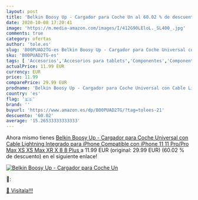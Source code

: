 ```yaml
---
layout: post
title: 'Belkin Boosy Up - Cargador para Coche Un al 60.02 % de descuento'
date: 2020-10-08 17:20:41
image: 'https://m.media-amazon.com/images/I/412G90LEloL._SL400_.jpg'
comments: true
category: ofertas
author: 'tole.es'
slug: 'B00PUAD2TG-es Belkin Boosy Up - Cargador para Coche Universal con Cable...'
sku: 'B00PUAD2TG-es'
tags: [ 'Accesorios','Accesorios para tablets','Componentes','Componentes y piezas para portátiles','Informática','Teclados de repuesto para portátiles y netbooks','Teclados para tablets','iphone', ]
actualPrice: 11.99 EUR
currency: EUR
price: 11.99
comparePrice: 29.99 EUR
prodname: 'Belkin Boosy Up - Cargador para Coche Universal con Cable Lightning Integrado para iPhone  Compatible con iPhone 11  11 Pro/Pro Max  XS  XS Max  XR  X  8  8 Plus '
country: 'es'
flag: '🇪🇸'
brand: ''
buyurl: 'https://www.amazon.es/dp/B00PUAD2TG/?tag=tolees-21'
descuento: '60.02'
average: '15.26533333333333'
---
```


Ahora mismo tienes [Belkin Boosy Up - Cargador para Coche Universal con Cable Lightning Integrado para iPhone  Compatible con iPhone 11  11 Pro/Pro Max  XS  XS Max  XR  X  8  8 Plus ](https://www.amazon.es/dp/B00PUAD2TG/?tag=tolees-21) a 11.99 EUR (original: 29.99 EUR) (60.02 %  de descuento) en el siguiente enlace!

[![Belkin Boosy Up - Cargador para Coche Un](https://m.media-amazon.com/images/I/412G90LEloL._SL400_.jpg)](https://www.amazon.es/dp/B00PUAD2TG/?tag=tolees-21)

🔎:


[🛒 Visítala!!!](https://www.amazon.es/dp/B00PUAD2TG/?tag=tolees-21)
